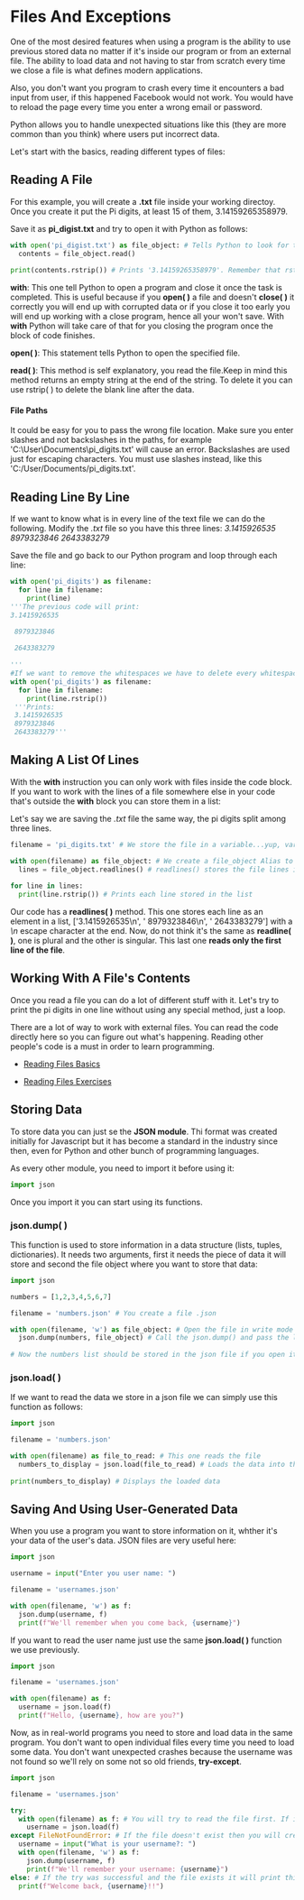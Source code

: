 # Files And Exceptions

One of the most desired features when using a program is the ability to use previous stored data no matter if it's inside our program or from an external file. The ability to load data and not having to star from scratch every time we close a file is what defines modern applications.

Also, you don't want you program to crash every time it encounters a bad input from user, if this happened Facebook would not work. You would have to reload the page every time you enter a wrong email or password.

Python allows you to handle unexpected situations like this (they are more common than you think) where users put incorrect data.

Let's start with the basics, reading different types of files:

## Reading A File

For this example, you will create a **.txt** file inside your working directoy. Once you create it put the Pi digits, at least 15 of them, 3.14159265358979.

Save it as **pi_digist.txt** and try to open it with Python as follows:

~~~python
with open('pi_digist.txt') as file_object: # Tells Python to look for that file and assigns it to 'file_object'. This is like the Aliases when you name a module in a different way
  contents = file_object.read()
  
print(contents.rstrip()) # Prints '3.14159265358979'. Remember that rstrip( ) removes whitespaces at the right of the program...this includes new lines
~~~

**with**: This one tell Python to open a program and close it once the task is completed. This is useful because if you **open( )** a file and doesn't **close( )** it correctly you will end up with corrupted data or if you close it too early you will end up working with a close program, hence all your won't save. With **with** Python will take care of that for you closing the program once the block of code finishes.

**open( )**: This statement tells Python to open the specified file.

**read( )**: This method is self explanatory, you read the file.Keep in mind this method returns an empty string at the end of the string. To delete it you can use rstrip( ) to delete the blank line after the data.

#### File Paths

It could be easy for you to pass the wrong file location. Make sure you enter slashes and not backslashes in the paths, for example 'C:\User\Documents\pi_digits.txt' will cause an error. Backslashes are used just for escaping characters. You must use slashes instead, like this 'C:/User/Documents/pi_digits.txt'.

## Reading Line By Line

If we want to know what is in every line of the text file we can do the following. Modify the *.txt* file so you have this three lines:
*3.1415926535*
 *8979323846*
 *2643383279*
 
Save the file and go back to our Python program and loop through each line:

~~~python
with open('pi_digits') as filename:
  for line in filename:
    print(line) 
'''The previous code will print:
3.1415926535

 8979323846
 
 2643383279
 
'''
#If we want to remove the whitespaces we have to delete every whitespace at the right using rstrip( )
with open('pi_digits') as filename:
  for line in filename:
    print(line.rstrip()) 
 '''Prints:
 3.1415926535
 8979323846
 2643383279'''
~~~

## Making A List Of Lines

With the **with** instruction you can only work with files inside the code block. If you want to work with the lines of a file somewhere else in your code that's outside the **with** block you can store them in a list:

Let's say we are saving the *.txt* file the same way, the pi digits split among three lines.

~~~python
filename = 'pi_digits.txt' # We store the file in a variable...yup, variable can contain complete documents.

with open(filename) as file_object: # We create a file_object Alias to refer to 'filename'
  lines = file_object.readlines() # readlines() stores the file lines in a list...do not confuse with readline()
  
for line in lines:
  print(line.rstrip()) # Prints each line stored in the list
~~~

Our code has a **readlines( )** method. This one stores each line as an element in a list, ['3.1415926535\n', ' 8979323846\n', ' 2643383279'] with a *\n* escape character at the end. Now, do not think it's the same as **readline( )**, one is plural and the other is singular. This last one **reads only the first line of the file**.

## Working With A File's Contents

Once you read a file you can do a lot of different stuff with it. Let's try to print the pi digits in one line without using any special method, just a loop.

There are a lot of way to work with external files. You can read the code directly here so you can figure out what's happening. Reading other people's code is a must in order to learn programming.

- [Reading Files Basics](https://github.com/dnewbie25/Python-Quick-Reference/blob/master/Example%20Exercises/Basic%20Exercises/26_Reading_Files.py)

- [Reading Files Exercises](https://github.com/dnewbie25/Python-Quick-Reference/blob/master/Example%20Exercises/Basic%20Exercises/27_Reading_Files_Exercises.py)

## Storing Data

To store data you can just se the **JSON module**. Thi format was created initially for Javascript but it has become a standard in the industry since then, even for Python and other bunch of programming languages.

As every other module, you need to import it before using it:

~~~python
import json
~~~

Once you import it you can start using its functions.

### json.dump( )

This function is used to store information in a data structure (lists, tuples, dictionaries). It needs two arguments, first it needs the piece of data it will store and second the file object where you want to store that data:

~~~python
import json

numbers = [1,2,3,4,5,6,7]

filename = 'numbers.json' # You create a file .json

with open(filename, 'w') as file_object: # Open the file in write mode
  json.dump(numbers, file_object) # Call the json.dump() and pass the list because you want to save it and the file_object, which is the alias for the filename
  
# Now the numbers list should be stored in the json file if you open it
~~~

### json.load( )

If we want to read the data we store in a json file we can simply use this function as follows:

~~~python
import json

filename = 'numbers.json'

with open(filename) as file_to_read: # This one reads the file
  numbers_to_display = json.load(file_to_read) # Loads the data into the numbers_to_display
  
print(numbers_to_display) # Displays the loaded data
~~~

## Saving And Using User-Generated Data

When you use a program you want to store information on it, whther it's your data of the user's data. JSON files are very useful here:

~~~python
import json

username = input("Enter you user name: ")

filename = 'usernames.json'

with open(filename, 'w') as f:
  json.dump(username, f)
  print(f"We'll remember when you come back, {username}")
~~~

If you want to read the user name just use the same **json.load( )** function we use previously.

~~~python
import json

filename = 'usernames.json'

with open(filename) as f:
  username = json.load(f)
  print(f"Hello, {username}, how are you?")
~~~

Now, as in real-world programs you need to store and load data in the same program. You don't want to open individual files every time you need to load some data. You don't want unexpected crashes because the username was not found so we'll rely on some not so old friends, **try-except**.

~~~python
import json

filename = 'usernames.json'

try:
  with open(filename) as f: # You will try to read the file first. If it is not possible then you'll create a new entry for that file
    username = json.load(f)
except FileNotFoundError: # If the file doesn't exist then you will create a username
  username = input("What is your username?: ")
  with open(filename, 'w') as f:
    json.dump(username, f)
    print(f"We'll remember your username: {username}")
else: # If the try was successful and the file exists it will print this message
  print(f"Welcome back, {username}!!")
~~~
